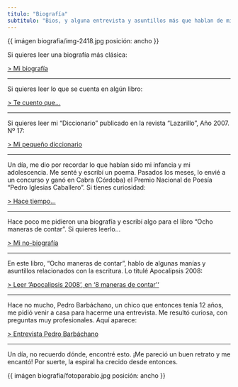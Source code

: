 ```yaml
---
titulo: "Biografía"
subtitulo: "Bios, y alguna entrevista y asuntillos más que hablan de mis manías"
---
```

{{ imágen biografia/img-2418.jpg posición: ancho }}


Si quieres leer una biografía más clásica:

[> Mi biografía](/biografia/biografia-1)

* * *

Si quieres leer lo que se cuenta en algún libro:

[> Te cuento que…](/biografia/cuentan)

* * *

Si quieres leer mi “Diccionario” publicado en la revista “Lazarillo”, Año
2007. Nº 17:

[> Mi pequeño diccionario](/biografia/biografia-2)

* * *


Un día, me dio por recordar lo que habían sido mi infancia y mi adolescencia.
Me senté y escribí un poema. Pasados los meses, lo envié a un concurso y ganó
en Cabra (Córdoba) el Premio Nacional de Poesía “Pedro Iglesias Caballero”.
Si tienes curiosidad:

[> Hace tiempo…](/biografia/hacetiempo)

* * *

Hace poco me pidieron una biografía y escribí algo para el libro “Ocho
maneras de contar”. Si quieres leerlo…

[> Mi no-biografía](/biografia/bio-ocho)

* * *

En este libro, “Ocho maneras de contar”, hablo de algunas manías y asuntillos
relacionados con la escritura. Lo titulé Apocalipsis 2008:

[> Leer ‘Apocalipsis 2008’, en ‘8 maneras de
contar’‘](/paraleer/apocalipsis)

* * *

Hace no mucho, Pedro Barbáchano, un chico que entonces tenía 12 años, me
pidió venir a casa para hacerme una entrevista. Me resultó curiosa, con
preguntas muy profesionales. Aquí aparece:

[> Entrevista Pedro Barbáchano](/biografia/entrevista-pedro)

* * *

Un día, no recuerdo dónde, encontré esto. ¡Me pareció un buen retrato y me
encantó! Por suerte, la espiral ha crecido desde entonces.

{{ imágen biografia/fotoparabio.jpg posición: ancho }}
